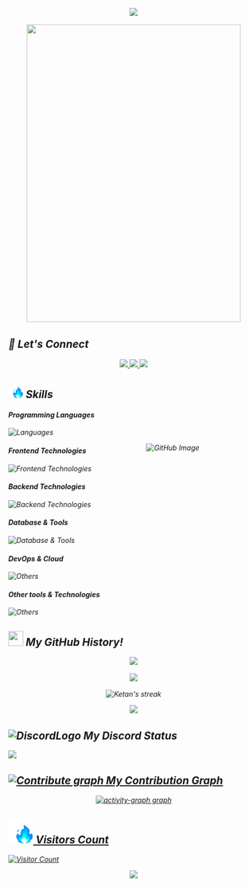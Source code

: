 <em>
<p align="center">
  <img src="https://capsule-render.vercel.app/api?text=Hey!%20Its,%20Ketan%20🤫&animation=fadeIn&type=waving&color=gradient&height=160&section=header"/>
</p>
<p align="center">
  <img src="WhatsApp Video 2025-06-12 at 12.16.39_4038c19b.mp4.gif" width="430px" height="598px" />
</p>    
       
## 🔗 Let's Connect        
<p align="center">        
   <a href="https://ketan-gupta.vercel.app/" target="_blank">   
    <img height="20" src="https://cdn3.iconfinder.com/data/icons/back-to-school-79/32/internet_connect_website_globe-256.png"/>
  </a>
  <a href="https://www.linkedin.com/in/ketan-gupta-1a5b7b340/" target="_blank">
    <img height="20" src="https://cdn2.iconfinder.com/data/icons/social-media-2285/512/1_Linkedin_unofficial_colored_svg-256.png"/>
  </a>
  <a href="https://x.com/ketan_mr56390" target="_blank">
    <img height="20" src="https://cdn2.iconfinder.com/data/icons/social-media-2285/512/1_Twitter3_colored_svg-256.png"/>
  </a>
</p>

## <img src="output-onlinegiftools.gif" width="30px" height="30px" alt="Skills_logo"> Skills
#### Programming Languages
![Languages](https://skillicons.dev/icons?i=js)

<p>
<img width="45%" align="right" alt="GitHub Image" src="https://res.cloudinary.com/dwnurvsv4/image/upload/v1701197506/astrocat_ekrcmq.png" />
</p>

#### Frontend Technologies
![Frontend Technologies](https://skillicons.dev/icons?i=react,html,css,tailwind,nextjs)

#### Backend Technologies
![Backend Technologies](https://skillicons.dev/icons?i=nodejs,npm)

#### Database & Tools
![Database & Tools](https://skillicons.dev/icons?i=mongodb)

#### DevOps & Cloud
![Others](https://skillicons.dev/icons?i=docker,git,github,vercel)

#### Other tools & Technologies
![Others](https://skillicons.dev/icons?i=markdown,vscode,windows,vite,postman,unity,figma,codepen)


## <img src="https://user-images.githubusercontent.com/74038190/212257468-1e9a91f1-b626-4baa-b15d-5c385dfa7ed2.gif" width="30px" height="30px"> My GitHub History!

<p align="center">
  <img src="https://github-readme-stats.vercel.app/api?username=ketan132614&count_private=true&show_icons=true&include_all_commits=true&theme=dark#gh-dark-mode-only"/>
  
  <p align="center">
  <img src="https://github-readme-stats.vercel.app/api/top-langs/?username=ketan132614&hide=TeX&layout=compact&theme=dark#gh-dark-mode-only" />
  </p>
  
  <p align="center">
  <img title="🔥 Get streak stats for your profile at git.io/streak-stats" alt="Ketan's streak" src="https://github-readme-streak-stats.herokuapp.com/?user=ketan132614&theme=black-ice&hide_border=true&stroke=0000&background=000000"/>
    
  </p>
  <p align="center">
  <img src="https://github-profile-trophy.vercel.app/?username=ketan132614&theme=onedark"/>
</p>

   ## <img src="https://img.icons8.com/color/256/discord-logo.png" width="30px" height="30px" alt="DiscordLogo"> My Discord Status
 
 <a href="https://discord.com/users/1382769924820172894" target="_blank"><img src="https://discord.c99.nl/widget/theme-3/1382769924820172894.png"/>
   ## <img src="https://cdn.dribbble.com/userupload/41790954/file/original-800c22da749d10eeb98ccded6e89b11d.gif" width="30px" height="30px" alt="Contribute graph"> My Contribution Graph
 <p align="center">
<img src="https://github-readme-activity-graph.vercel.app/graph?username=ketan132614&radius=16&theme=github-dark&area=true&order=5" height="300" alt="activity-graph graph"  />
</p>

## <img src=".gif" width="50px" height="50px"> Visitors Count

![Visitor Count](https://profile-counter.glitch.me/ketan132614/count.svg)

<p align="center">
  <img src="https://capsule-render.vercel.app/api?type=waving&color=gradient&height=160&section=footer"/>
</p>
</em>
